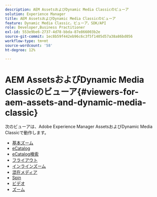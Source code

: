 ```yaml
---
description: AEM AssetsおよびDynamic Media Classicのビューア
solution: Experience Manager
title: AEM AssetsおよびDynamic Media Classicのビューア
feature: Dynamic Media Classic，ビューア，SDK/API
role: Developer,Business Practitioner
exl-id: 553e9be6-2737-4d78-bbda-87e866003b2e
source-git-commit: 1ec8b59f442eb96c6c3f5f1405d57a38a86bd056
workflow-type: tm+mt
source-wordcount: '58'
ht-degree: 12%

---
```


# AEM AssetsおよびDynamic Media Classicのビューア{#viewers-for-aem-assets-and-dynamic-media-classic}

次のビューアは、Adobe Experience Manager AssetsおよびDynamic Media Classicで動作します。

* [基本ズーム](c-html5-20-basic-zoom-viewer-about/c-html5-20-basic-zoom-viewer-about.md)
* [eCatalog](c-html5-20-ecatalog-viewer-about/c-html5-20-ecatalog-viewer-about.md)
* [eCatalog検索](c-html5-ecatsearch-viewer-about/c-html5-ecatsearch-viewer-about.md)
* [フライアウト](c-html5-flyout-viewer-20-about/c-html5-flyout-viewer-20-about.md)
* [インラインズーム](c-html5-inlinezoom-viewer-about/c-html5-inlinezoom-viewer-about.md)
* [混在メディア](c-html5-mixedmedia-viewer-about/c-html5-mixedmedia-viewer-about.md)
* [Spin](c-html5-spin-viewer-about/c-html5-spin-viewer-about.md)
* [ビデオ](c-html5-video-reference/c-html5-video-reference.md)
* [ズーム](c-html5-20-zoom-viewer-about/c-html5-20-zoom-viewer-about.md)

<!--Add others. The TOC levels in the viewers TOC doesn't seem quite right RB: FIXED-->
